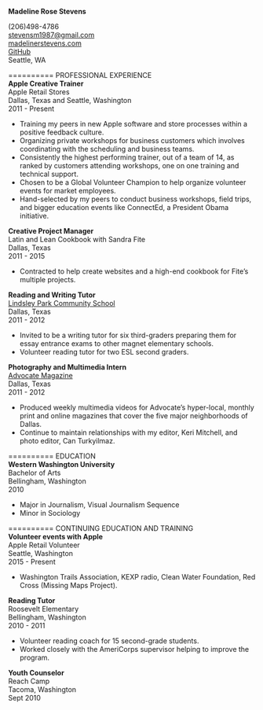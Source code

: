 
**Madeline Rose Stevens**  

(206)498-4786    
stevensm1987@gmail.com  
[madelinerstevens.com](www.madelinerstevens.com)  
[GitHub](https://github.com/madhubs)  
Seattle, WA  

==========
PROFESSIONAL EXPERIENCE  
**Apple Creative Trainer**  
Apple Retail Stores     
Dallas, Texas and Seattle, Washington  
2011 - Present   
* Training my peers in new Apple software and store processes within a positive feedback culture.
* Organizing private workshops for business customers which involves coordinating with the scheduling and business teams.
* Consistently the highest performing trainer, out of a team of 14, as ranked by customers attending workshops, one on one training and technical support.
* Chosen to be a Global Volunteer Champion to help organize volunteer events for market employees.  
* Hand-selected by my peers to conduct business workshops, field trips, and bigger education events like ConnectEd, a President Obama initiative.  

**Creative Project Manager**   
Latin and Lean Cookbook with Sandra Fite    
Dallas, Texas     
2011 - 2015    
* Contracted to help create websites and a high-end cookbook for Fite’s multiple projects.    

**Reading and Writing Tutor**    
[Lindsley Park Community School](https://lumineducation.org/schools-lindsley-park/)  
Dallas, Texas  
2011 - 2012  
* Invited to be a writing tutor for six third-graders preparing them for essay entrance exams to other magnet elementary schools.
* Volunteer reading tutor for two ESL second graders.  

**Photography and Multimedia Intern**  
[Advocate Magazine](http://oakcliff.advocatemag.com)  
Dallas, Texas  
2011 - 2012  
* Produced weekly multimedia videos for Advocate’s hyper-local, monthly print and online magazines that cover the five major neighborhoods of Dallas.   
* Continue to maintain relationships with my editor, Keri Mitchell, and photo editor, Can Turkyilmaz.  

==========
EDUCATION   
**Western Washington University**    
Bachelor of Arts  
Bellingham, Washington  
2010  
* Major in Journalism, Visual Journalism Sequence  
*  Minor in Sociology  

==========
CONTINUING EDUCATION AND TRAINING  
**Volunteer events with Apple**   
Apple Retail Volunteer  
Seattle, Washington  
2015 - Present  
* Washington Trails Association, KEXP radio, Clean Water Foundation, Red Cross (Missing Maps Project).  

**Reading Tutor**  
Roosevelt Elementary    
Bellingham, Washington   
2010 - 2011   
* Volunteer reading coach for 15 second-grade students.  
* Worked closely with the AmeriCorps supervisor helping to improve the program.  

**Youth Counselor**  
Reach Camp  
Tacoma, Washington  
Sept 2010  
